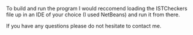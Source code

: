 To build and run the program I would reccomend loading the ISTCheckers file up in an IDE of your choice (I used NetBeans) and run it from there.

If you have any questions please do not hesitate to contact me.
